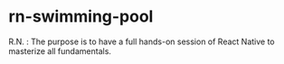 # rn-swimming-pool
R.N. : The purpose is to have a full hands-on session of React Native to masterize all fundamentals.
